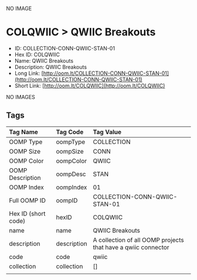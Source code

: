 


  
NO IMAGE  
# COLQWIIC > QWIIC Breakouts

- ID: COLLECTION-CONN-QWIIC-STAN-01
- Hex ID: COLQWIIC
- Name: QWIIC Breakouts
- Description: QWIIC Breakouts
- Long Link: [http://oom.lt/COLLECTION-CONN-QWIIC-STAN-01](http://oom.lt/COLLECTION-CONN-QWIIC-STAN-01)
- Short Link: [http://oom.lt/COLQWIIC](http://oom.lt/COLQWIIC)
  
NO IMAGES  
## Tags
  

|Tag Name|Tag Code|Tag Value|
| :--- | :--- | :--- |
|OOMP Type|oompType|COLLECTION|
|OOMP Size|oompSize|CONN|
|OOMP Color|oompColor|QWIIC|
|OOMP Description|oompDesc|STAN|
|OOMP Index|oompIndex|01|
|Full OOMP ID|oompID|COLLECTION-CONN-QWIIC-STAN-01|
|Hex ID (short code)|hexID|COLQWIIC|
|name|name|QWIIC Breakouts|
|description|description|A collection of all OOMP projects that have a qwiic connector|
|code|code|qwiic|
|collection|collection|[]|
||||
